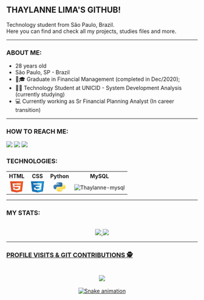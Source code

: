 ## THAYLANNE LIMA'S GITHUB!
Technology student from São Paulo, Brazil.<br>
Here you can find and check all my projects, studies files and more.
<br>
<hr>

### ABOUT ME:

- 28 years old<br>
- São Paulo, SP - Brazil <br>
- 📜🎓 Graduate in Financial Management (completed in Dec/2020);<br> 
- 🧑‍🎓 Technology Student at UNICID - System Development Analysis (currently studying)<br> 
- 💻 Currently working as Sr Financial Planning Analyst (In career transition)<br> 

<hr>

### HOW TO REACH ME:

  <div> 
    <a href="https://www.instagram.com/thaylannelima" target="_blank"><img src="https://img.shields.io/badge/-Instagram-%23E4405F?style=for-the-badge&logo=instagram&logoColor=white" target="_blank"></a>
  <a href = "mailto:thaylanne.beserra@gmail.com"><img src="https://img.shields.io/badge/-Gmail-%23333?style=for-the-badge&logo=gmail&logoColor=white" target="_blank"></a>
  <a href="https://www.linkedin.com/in/thaylanne-beserra-91b816165" target="_blank"><img src="https://img.shields.io/badge/-LinkedIn-%230077B5?style=for-the-badge&logo=linkedin&logoColor=white" target="_blank"></a>
 
</div>

### TECHNOLOGIES:

<table style="text-align: center">        
    <tr>
          <th>HTML</th>
          <th>CSS</th>
          <th>Python</th>
          <th>MySQL</th>
      
   </tr>
   <tr>    
        <td><img align="center" alt="Thaylanne-HTML" height="30" width="40" src="https://raw.githubusercontent.com/devicons/devicon/master/icons/html5/html5-original.svg"></td>
        <td><img align="center" alt="Thaylanne-CSS" height="30" width="40" src="https://raw.githubusercontent.com/devicons/devicon/master/icons/css3/css3-original.svg"></td>
        <td><img align="center" alt="Thaylanne-Python" height="30" width="40" src="https://raw.githubusercontent.com/devicons/devicon/master/icons/python/python-original.svg"></td>          
        <td><img align="center" alt="Thaylanne-mysql" src="https://img.shields.io/badge/MySQL-005C84?style=for-the-badge&logo=mysql&logoColor=white"></td>   

  </tr>
</table>

<hr>

### MY STATS: <br>
<section>  
        <br>
      <div align="center">
        <a href="https://github.com/thaylanne">
        <img height="180em" src="https://github-readme-stats.vercel.app/api?username=thaylanne&show_icons=true&theme=dracula&include_all_commits=false&count_private=true"/>
        <img height="180em" src="https://github-readme-stats.vercel.app/api/top-langs/?username=thaylanne&layout=compact&langs_count=7&theme=dracula"/>
      </div>  
</section>
  <hr>  
  
### PROFILE VISITS & GIT CONTRIBUTIONS :detective: <br><br>
 <p align="center"> 
   <img alingn="center" src="https://profile-counter.glitch.me/thaylanne/count.svg" />
 </p>   
<div align="center">  
 
  ![Snake animation](https://github.com/thaylanne/thaylanne/blob/output/github-contribution-grid-snake.svg)
 
</div>  
